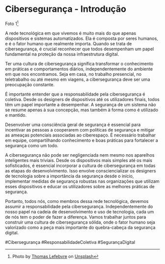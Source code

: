 # Cibersegurança - Introdução

<!--more-->
Foto 1[^1]
[^1]: Photo by <a href="https://unsplash.com/it/@magellol?utm_source=unsplash&utm_medium=referral&utm_content=creditCopyText">Thomas Lefebvre</a> on <a href="https://unsplash.com/photos/gp8BLyaTaA0?utm_source=unsplash&utm_medium=referral&utm_content=creditCopyText">Unsplash</a>

A rede tecnológica em que vivemos é muito mais do que apenas dispositivos e sistemas automatizados. Ela é composta por seres humanos, e é o fator humano que realmente importa. Quando se trata de cibersegurança, é crucial reconhecer que todos desempenham um papel fundamental na proteção da nossa infraestrutura digital.

Ter uma cultura de cibersegurança significa transformar o conhecimento em práticas e comportamentos diários, independentemente do ambiente em que nos encontramos. Seja em casa, no trabalho presencial, no teletrabalho ou até mesmo em viagens, a cibersegurança deve ser uma preocupação constante.

É importante entender que a responsabilidade pela cibersegurança é coletiva. Desde os designers de dispositivos até os utilizadores finais, todos têm um papel importante a desempenhar. A segurança de um sistema não se resume apenas à sua concepção, mas também à forma como é utilizado e mantido.

Desenvolver uma consciência geral de segurança é essencial para incentivar as pessoas a cooperarem com políticas de segurança e mitigar as ameaças potenciais associadas ao ciberespaço. É necessário trabalhar em equipe, compartilhando conhecimento e boas práticas para fortalecer a segurança como um todo.

A cibersegurança não pode ser negligenciada nem mesmo nos aparelhos inteligentes mais triviais. Desde os dispositivos mais simples até os mais sofisticados, é essencial incorporar a cultura de cibersegurança em todas as etapas do desenvolvimento. Isso envolve consciencializar os designers de tecnologia sobre a importância da segurança desde o início, implementar medidas de segurança robustas nas organizações que utilizam esses dispositivos e educar os utilizadores sobre as melhores práticas de segurança.

Portanto, todos nós, como membros dessa rede tecnológica, devemos assumir a responsabilidade pela cibersegurança. Independentemente do nosso papel na cadeia de desenvolvimento e uso de tecnologia, cada um de nós tem o poder de fazer a diferença. Vamos trabalhar juntos para construir uma cultura de cibersegurança sólida, onde o fator humano seja valorizado como a peça mais importante do quebra-cabeça da segurança digital.

#Cibersegurança #ResponsabilidadeColetiva #SegurançaDigital


